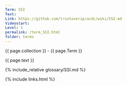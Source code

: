 ```yaml
---
Term: SSI
Text: 
Link: https://github.com/trustoverip/acdc/wiki/SSI.md
Videostart: 
Level: 1
permalink: /term_SSI.html
folder: terms
---
```


{{ page.collection }} - {{ page.Term }}

   {{ page.text }}

{% include_relative glossary/SSI.md %}

 {% include links.html %} 

